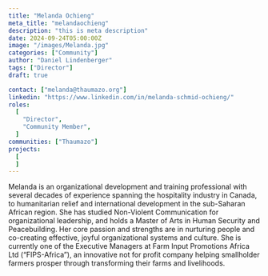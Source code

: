```yaml
---
title: "Melanda Ochieng"
meta_title: "melandaochieng"
description: "this is meta description"
date: 2024-09-24T05:00:00Z
image: "/images/Melanda.jpg"
categories: ["Community"]
author: "Daniel Lindenberger"
tags: ["Director"]
draft: true

contact: ["melanda@thaumazo.org"]
linkedin: "https://www.linkedin.com/in/melanda-schmid-ochieng/"
roles:
  [
    "Director",
    "Community Member",
  ]
communities: ["Thaumazo"]
projects:
  [
  ]
---
```

Melanda is an organizational development and training professional with several decades of experience spanning the hospitality industry in Canada, to humanitarian relief and international development in the sub-Saharan African region.  She has studied Non-Violent Communication for organizational leadership, and holds a Master of Arts in Human Security and Peacebuilding.  Her core passion and strengths are in nurturing people and co-creating effective, joyful organizational systems and culture.  She is currently one of the Executive Managers at Farm Input Promotions Africa Ltd (“FIPS-Africa”), an innovative not for profit company helping smallholder farmers prosper through transforming their farms and livelihoods.  
